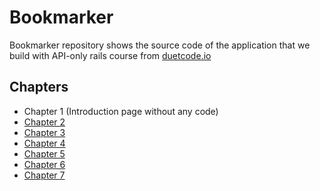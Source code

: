 # Bookmarker

Bookmarker repository shows the source code of the application that we build with API-only rails course from [duetcode.io](https://duetcode.io/rails-api-only-course)

## Chapters

- Chapter 1 (Introduction page without any code)
- [Chapter 2](https://github.com/duetcode/bookmarker/commits/chapter-2)
- [Chapter 3](https://github.com/duetcode/bookmarker/commits/chapter-3)
- [Chapter 4](https://github.com/duetcode/bookmarker/commits/chapter-4)
- [Chapter 5](https://github.com/duetcode/bookmarker/commits/chapter-5)
- [Chapter 6](https://github.com/duetcode/bookmarker/commits/chapter-6)
- [Chapter 7](https://github.com/duetcode/bookmarker/commits/chapter-7)
